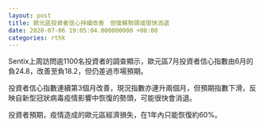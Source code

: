 ```yaml
---
layout: post
title: 歐元區投資者信心持續改善　但復蘇勢頭或很快消退
date: 2020-07-06 19:05:04.000000000 +08:00
categories: rthk
---
```


Sentix上周訪問逾1100名投資者的調查顯示，歐元區7月投資者信心指數由6月的負24.8，改善至負18.2，但仍差過市場預期。

投資者信心指數連續第3個月改善，現況指數亦連升兩個月，但預期指數下滑，反映自新型冠狀病毒疫情影響中恢復的勢頭，可能很快會消退。

投資者預期，疫情造成的歐元區經濟損失，在1年內只能恢復約60%。
